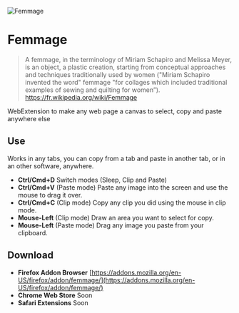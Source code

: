 ![Femmage](https://github.com/nestarz/femmage/blob/master/femmage.jpg?raw=true)

# Femmage

> A femmage, in the terminology of Miriam Schapiro and Melissa Meyer, is an object, a plastic creation, starting from conceptual approaches and techniques traditionally used by women ("Miriam Schapiro invented the word" femmage "for collages which included traditional examples of sewing and quilting for women”). https://fr.wikipedia.org/wiki/Femmage

WebExtension to make any web page a canvas to select, copy and paste anywhere else

## Use

Works in any tabs, you can copy from a tab and paste in another tab, or in an other software, anywhere.

- **Ctrl/Cmd+D** Switch modes (Sleep, Clip and Paste)
- **Ctrl/Cmd+V** (Paste mode) Paste any image into the screen and use the mouse to drag it over.
- **Ctrl/Cmd+C** (Clip mode) Copy any clip you did using the mouse in clip mode.
- **Mouse-Left** (Clip mode) Draw an area you want to select for copy.
- **Mouse-Left** (Paste mode) Drag any image you paste from your clipboard.

## Download
- **Firefox Addon Browser** [https://addons.mozilla.org/en-US/firefox/addon/femmage/](https://addons.mozilla.org/en-US/firefox/addon/femmage/)
- **Chrome Web Store** Soon
- **Safari Extensions** Soon
